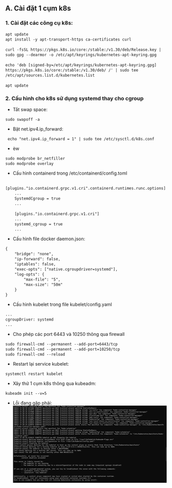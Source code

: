 ## A. Cài đặt 1 cụm k8s
### 1. Cài đặt các công cụ k8s:
```
apt update
apt install -y apt-transport-https ca-certificates curl

curl -fsSL https://pkgs.k8s.io/core:/stable:/v1.30/deb/Release.key | sudo gpg --dearmor -o /etc/apt/keyrings/kubernetes-apt-keyring.gpg

echo 'deb [signed-by=/etc/apt/keyrings/kubernetes-apt-keyring.gpg] https://pkgs.k8s.io/core:/stable:/v1.30/deb/ /' | sudo tee /etc/apt/sources.list.d/kubernetes.list

apt update

```
### 2. Cấu hình cho k8s sử dụng systemd thay cho cgroup
- Tắt swap space:
```
sudo swapoff -a
```
- Bật net.ipv4.ip_forward:
```
 echo "net.ipv4.ip_forward = 1" | sudo tee /etc/sysctl.d/k8s.conf   
```
- èw
```
sudo modprobe br_netfiller
sudo modprobe overlay
```
- Cấu hình containerd trong /etc/containerd/config.toml
```
    [plugins."io.containerd.grpc.v1.cri".containerd.runtimes.runc.options]
    ...
    SystemdCgroup = true
    ...

    [plugins."io.containerd.grpc.v1.cri"]
    ...
    systemd_cgroup = true
    ...
```
- Cấu hình file docker daemon.json:
```
{
    "bridge": "none",
    "ip-forward": false,
    "iptables": false,
    "exec-opts": ["native.cgroupdriver=systemd"],
    "log-opts": {
        "max-file": "5",
        "max-size": "50m"
    }
}
```
- Cấu hình kubelet trong file kubelet/config.yaml 
```
...
cgroupDriver: systemd
...
```
- Cho phép các port 6443 và 10250 thông qua firewall
```
sudo firewall-cmd --permanent --add-port=6443/tcp
sudo firewall-cmd --permanent --add-port=10250/tcp
sudo firewall-cmd --reload
```
- Restart lại service kubelet:
```
systemctl restart kubelet
```
- Xây thử 1 cụm k8s thông qua kubeadm:
```
kubeadm init --v=5
```

- Lỗi đang gặp phải:   
![alt text](../Picture/k8s-error-systemd.png)
```

```